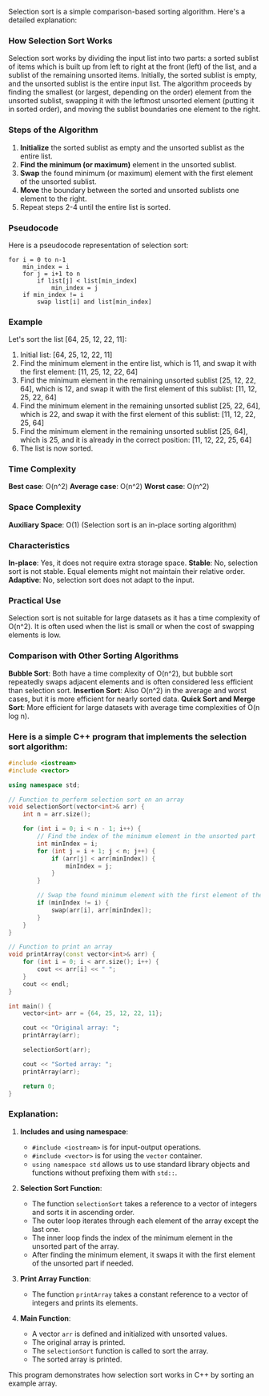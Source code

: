 Selection sort is a simple comparison-based sorting algorithm. Here's a detailed explanation:

### How Selection Sort Works

Selection sort works by dividing the input list into two parts: a sorted sublist of items which is built up from left to right at the front (left) of the list, and a sublist of the remaining unsorted items. Initially, the sorted sublist is empty, and the unsorted sublist is the entire input list. The algorithm proceeds by finding the smallest (or largest, depending on the order) element from the unsorted sublist, swapping it with the leftmost unsorted element (putting it in sorted order), and moving the sublist boundaries one element to the right.

### Steps of the Algorithm

1. **Initialize** the sorted sublist as empty and the unsorted sublist as the entire list.
2. **Find the minimum (or maximum)** element in the unsorted sublist.
3. **Swap** the found minimum (or maximum) element with the first element of the unsorted sublist.
4. **Move** the boundary between the sorted and unsorted sublists one element to the right.
5. Repeat steps 2-4 until the entire list is sorted.

### Pseudocode

Here is a pseudocode representation of selection sort:

```
for i = 0 to n-1
    min_index = i
    for j = i+1 to n
        if list[j] < list[min_index]
            min_index = j
    if min_index != i
        swap list[i] and list[min_index]
```

### Example

Let's sort the list [64, 25, 12, 22, 11]:

1. Initial list: [64, 25, 12, 22, 11]
2. Find the minimum element in the entire list, which is 11, and swap it with the first element: [11, 25, 12, 22, 64]
3. Find the minimum element in the remaining unsorted sublist [25, 12, 22, 64], which is 12, and swap it with the first element of this sublist: [11, 12, 25, 22, 64]
4. Find the minimum element in the remaining unsorted sublist [25, 22, 64], which is 22, and swap it with the first element of this sublist: [11, 12, 22, 25, 64]
5. Find the minimum element in the remaining unsorted sublist [25, 64], which is 25, and it is already in the correct position: [11, 12, 22, 25, 64]
6. The list is now sorted.

### Time Complexity

**Best case**: O(n^2)
**Average case**: O(n^2)
**Worst case**: O(n^2)

### Space Complexity

**Auxiliary Space**: O(1) (Selection sort is an in-place sorting algorithm)

### Characteristics

**In-place**: Yes, it does not require extra storage space.
**Stable**: No, selection sort is not stable. Equal elements might not maintain their relative order.
**Adaptive**: No, selection sort does not adapt to the input.

### Practical Use

Selection sort is not suitable for large datasets as it has a time complexity of O(n^2). It is often used when the list is small or when the cost of swapping elements is low.

### Comparison with Other Sorting Algorithms

**Bubble Sort**: Both have a time complexity of O(n^2), but bubble sort repeatedly swaps adjacent elements and is often considered less efficient than selection sort.
**Insertion Sort**: Also O(n^2) in the average and worst cases, but it is more efficient for nearly sorted data.
**Quick Sort and Merge Sort**: More efficient for large datasets with average time complexities of O(n log n).


### Here is a simple C++ program that implements the selection sort algorithm:

```cpp
#include <iostream>
#include <vector>

using namespace std;

// Function to perform selection sort on an array
void selectionSort(vector<int>& arr) {
    int n = arr.size();

    for (int i = 0; i < n - 1; i++) {
        // Find the index of the minimum element in the unsorted part
        int minIndex = i;
        for (int j = i + 1; j < n; j++) {
            if (arr[j] < arr[minIndex]) {
                minIndex = j;
            }
        }

        // Swap the found minimum element with the first element of the unsorted part
        if (minIndex != i) {
            swap(arr[i], arr[minIndex]);
        }
    }
}

// Function to print an array
void printArray(const vector<int>& arr) {
    for (int i = 0; i < arr.size(); i++) {
        cout << arr[i] << " ";
    }
    cout << endl;
}

int main() {
    vector<int> arr = {64, 25, 12, 22, 11};

    cout << "Original array: ";
    printArray(arr);

    selectionSort(arr);

    cout << "Sorted array: ";
    printArray(arr);

    return 0;
}
```

### Explanation:

1. **Includes and using namespace**:
   - `#include <iostream>` is for input-output operations.
   - `#include <vector>` is for using the `vector` container.
   - `using namespace std` allows us to use standard library objects and functions without prefixing them with `std::`.

2. **Selection Sort Function**:
   - The function `selectionSort` takes a reference to a vector of integers and sorts it in ascending order.
   - The outer loop iterates through each element of the array except the last one.
   - The inner loop finds the index of the minimum element in the unsorted part of the array.
   - After finding the minimum element, it swaps it with the first element of the unsorted part if needed.

3. **Print Array Function**:
   - The function `printArray` takes a constant reference to a vector of integers and prints its elements.

4. **Main Function**:
   - A vector `arr` is defined and initialized with unsorted values.
   - The original array is printed.
   - The `selectionSort` function is called to sort the array.
   - The sorted array is printed.

This program demonstrates how selection sort works in C++ by sorting an example array.